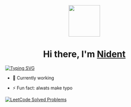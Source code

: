 <div id="header" align="center">
  <img src="https://media.giphy.com/media/3kPDmoWdBpQPNhCnUG/giphy.gif" width="100"/>
</div>

<h1 align="center">
  Hi there, I'm <a href="https://github.com/Nident" target="_blank">Nident</a> 
</h1>
  
  
<a href="https://git.io/typing-svg">
  <img src="https://readme-typing-svg.demolab.com?font=Fira+Code&pause=1000&width=435&lines=Yeah%2C+future+ML+engineer" alt="Typing SVG" />
</a>
  

<!-- - 🔭 I’m currently working on  -->
- 🌱  Сurrently working 
<!-- - 👯 I’m looking to collaborate on ... -->
<!-- - 🤔 I’m looking for help with ... -->
<!-- - 💬 Ask me about ... -->
<!-- - 📫 How to reach me: ... -->
<!-- - 😄 Pronouns: ... -->
- ⚡ Fun fact: alwats make typo 



[![LeetCode Solved Problems](https://img.shields.io/badge/LeetCode-Solved%20Problems-brightgreen?logo=leetcode)](https://leetcode.com/Nident/)

